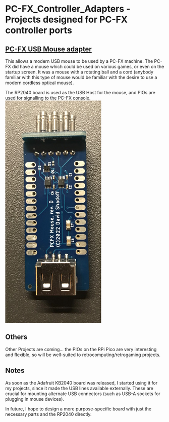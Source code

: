 # PC-FX_Controller_Adapters - Projects designed for PC-FX controller ports

## [PC-FX USB Mouse adapter](https://github.com/pcfx-devel/PC-FX_Controller_Adapters/tree/main/PCFXMouse)

This allows a modern USB mouse to be used by a PC-FX machine.  The PC-FX did have a mouse which could be used on various
games, or even on the startup screen.  It was a mouse with a rotating ball and a cord (anybody familiar with this type of
mouse would be familiar with the desire to use a modern cordless optical mouse).

The RP2040 board is used as the USB Host for the mouse, and PIOs are used for signalling to the PC-FX console.
![Front View](img/fxmouse_front.jpg)

## Others

Other Projects are coming... the PIOs on the RPi Pico are very interesting and flexible, so will be well-suited to
retrocomputing/retrogaming projects.

## Notes

As soon as the Adafruit KB2040 board was released, I started using it for my projects, since it made the USB lines
available externally.  These are crucial for mounting alternate USB connectors (such as USB-A sockets for plugging in
mouse devices).

In future, I hope to design a more purpose-specific board with just the necessary parts and the RP2040 directly.


